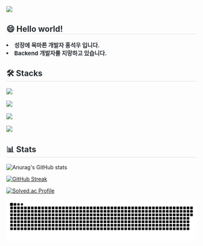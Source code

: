 
<a href="https://hits.seeyoufarm.com"><img src="https://hits.seeyoufarm.com/api/count/incr/badge.svg?url=https%3A%2F%2Fgithub.com%2FStoneCAU&count_bg=%2379C83D&title_bg=%23555555&icon=&icon_color=%23E7E7E7&title=hits&edge_flat=false"/></a>

<div style="text-align: left;"> 
    <h2 style="border-bottom: 1px solid #d8dee4; color: #282d33;"> 😄 Hello world! </h2>  
    <div style="font-weight: 700; font-size: 15px; text-align: left; color: #282d33;"> <li> 성장에 목마른 개발자 홍석우 입니다.</li><li> Backend 개발자를 지망하고 있습니다. </div> 
    </div>

<h2 style="border-bottom: 1px solid #d8dee4; color: #282d33;"> 🛠 Stacks </h2>  

<p align="left">
  <a href="https://skillicons.dev">
    <img src="https://skillicons.dev/icons?i=java,cpp,python,mysql,&theme=light" />
  </a>
</p>
<p align="left">
  <a href="https://skillicons.dev">
    <img src="https://skillicons.dev/icons?i=spring,aws,&theme=light" />
  </a>
</p>
<p align="left">
  <a href="https://skillicons.dev">
    <img src="https://skillicons.dev/icons?i=visualstudio,vscode,idea,postman&theme=light" />
  </a>
</p>
<p align="left">
  <a href="https://skillicons.dev">
    <img src="https://skillicons.dev/icons?i=git,github,notion,discord&theme=light" />
  </a>
</p>

<h2 style="border-bottom: 1px solid #d8dee4; color: #282d33;"> 📊 Stats </h2>  

![Anurag's GitHub stats](https://github-readme-stats.vercel.app/api?username=StoneCAU&show_icons=true)

[![GitHub Streak](https://streak-stats.demolab.com/?user=StoneCAU)](https://git.io/streak-stats)

[![Solved.ac Profile](http://mazassumnida.wtf/api/v2/generate_badge?boj=seokwoo1999)](https://solved.ac/seokwoo1999/)


![snake gif](https://github.com/StoneCAU/StoneCAU/blob/output/github-contribution-grid-snake.svg)



<!--
**StoneCAU/stoneCAU** is a ✨ _special_ ✨ repository because its `README.md` (this file) appears on your GitHub profile.

Here are some ideas to get you started:

- 🔭 I’m currently working on ...
- 🌱 I’m currently learning ...
- 👯 I’m looking to collaborate on ...
- 🤔 I’m looking for help with ...
- 💬 Ask me about ...
- 📫 How to reach me: ...
- 😄 Pronouns: ...
- ⚡ Fun fact: ...
-->
